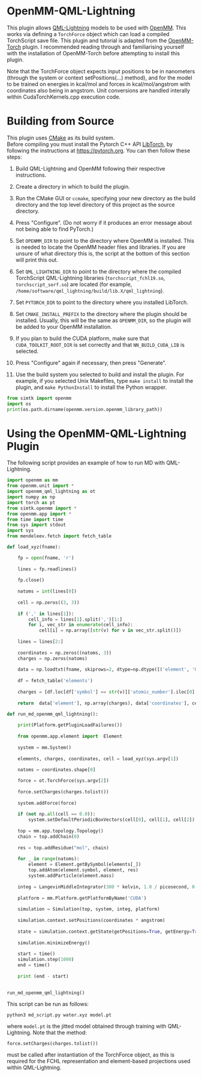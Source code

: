 OpenMM-QML-Lightning
======================================

This plugin allows [QML-Lightning](https://github.com/nickjbrowning/qml-lightning) models to be used with [OpenMM](http://openmm.org). This works via defining a `TorchForce` object which can load a compiled TorchScript save file. This plugin and tutorial is adapted from the [OpenMM-Torch](https://github.com/openmm/openmm-torch) plugin. I recommended reading through and familiarising yourself with the installation of OpenMM-Torch before attempting to install this plugin. 

Note that the TorchForce object expects input positions to be in nanometers (through the system or context setPositions(...) method), and for the model to be trained on energies in kcal/mol and forces in kcal/mol/angstrom with coordinates also being in angstrom. Unit conversions are handled interally within CudaTorchKernels.cpp execution code.

Building from Source
======================================
This plugin uses [CMake](https://cmake.org/) as its build system.  
Before compiling you must install the Pytorch C++ API [LibTorch](https://pytorch.org/cppdocs/installing.html), by following the instructions at https://pytorch.org.
You can then follow these steps:

1. Build QML-Lightning and OpenMM following their respective instructions.

2. Create a directory in which to build the plugin.

3. Run the CMake GUI or `ccmake`, specifying your new directory as the build directory and the top
level directory of this project as the source directory.

4. Press "Configure".  (Do not worry if it produces an error message about not being able to find PyTorch.)

5. Set `OPENMM_DIR` to point to the directory where OpenMM is installed.  This is needed to locate
the OpenMM header files and libraries.  If you are unsure of what directory this is, the script at the bottom of this section will print this out.

6. Set `QML_LIGHTNING_DIR` to point to the directory where the compiled TorchScript QML-Lightning libraries (`torchscript_fchl19.so`, `torchscript_sorf.so`) are located (for example, `/home/software/qml_lightning/build/lib.X/qml_lightning`).

7. Set `PYTORCH_DIR` to point to the directory where you installed LibTorch.

8. Set `CMAKE_INSTALL_PREFIX` to the directory where the plugin should be installed.  Usually,
this will be the same as `OPENMM_DIR`, so the plugin will be added to your OpenMM installation.

9. If you plan to build the CUDA platform, make sure that `CUDA_TOOLKIT_ROOT_DIR` is set correctly
and that `NN_BUILD_CUDA_LIB` is selected.

10. Press "Configure" again if necessary, then press "Generate".

11. Use the build system you selected to build and install the plugin.  For example, if you
selected Unix Makefiles, type `make install` to install the plugin, and `make PythonInstall` to
install the Python wrapper.

```python
from simtk import openmm
import os
print(os.path.dirname(openmm.version.openmm_library_path))
```


Using the OpenMM-QML-Lightning Plugin
======================================

The following script provides an example of how to run MD with QML-Lightning.

```python
import openmm as mm
from openmm.unit import *
import openmm_qml_lightning as ot
import numpy as np
import torch as pt
from simtk.openmm import *
from openmm.app import *
from time import time
from sys import stdout
import sys
from mendeleev.fetch import fetch_table

def load_xyz(fname):

    fp = open(fname, 'r')
    
    lines = fp.readlines()
    
    fp.close()
    
    natoms = int(lines[0])
        
    cell = np.zeros((3, 3))
    
    if (',' in lines[1]):
        cell_info = lines[1].split(',')[1:]
        for i, vec_str in enumerate(cell_info):
            cell[i] = np.array([str(v) for v in vec_str.split()])
         
    lines = lines[2:]
    
    coordinates = np.zeros((natoms, 3))
    charges = np.zeros(natoms)
    
    data = np.loadtxt(fname, skiprows=2, dtype=np.dtype([('element', 'U2'), ('coordinates', 'f4', (3))]))
    
    df = fetch_table('elements')
    
    charges = [df.loc[df['symbol'] == str(v)]['atomic_number'].iloc[0] for v in data['element']]
    
    return  data['element'], np.array(charges), data['coordinates'], cell

def run_md_openmm_qml_lightning():
    
    print(Platform.getPluginLoadFailures())
    
    from openmm.app.element import  Element
    
    system = mm.System()
    
    elements, charges, coordinates, cell = load_xyz(sys.argv[1])
        
    natoms = coordinates.shape[0]

    force = ot.TorchForce(sys.argv[2])
    
    force.setCharges(charges.tolist())
    
    system.addForce(force)
    
    if (not np.all(cell == 0.0)):
        system.setDefaultPeriodicBoxVectors(cell[0], cell[1], cell[2])
    
    top = mm.app.topology.Topology()
    chain = top.addChain(0)
    
    res = top.addResidue("mol", chain)
    
    for _ in range(natoms):
        element = Element.getBySymbol(elements[_])
        top.addAtom(element.symbol, element, res)
        system.addParticle(element.mass)
        
    integ = LangevinMiddleIntegrator(300 * kelvin, 1.0 / picosecond, 0.002 * picoseconds)
    
    platform = mm.Platform.getPlatformByName('CUDA')
    
    simulation = Simulation(top, system, integ, platform)
    
    simulation.context.setPositions(coordinates * angstrom)
    
    state = simulation.context.getState(getPositions=True, getEnergy=True, getForces=True)
   
    simulation.minimizeEnergy()
   
    start = time()
    simulation.step(1000)
    end = time()
    
    print (end - start)
    

run_md_openmm_qml_lightning()

```

This script can be run as follows:

```
python3 md_script.py water.xyz model.pt
```
where `model.pt` is the jitted model obtained through training with QML-Lightning. Note that the method:

```
force.setCharges(charges.tolist())
```

must be called after instantiation of the TorchForce object, as this is required for the FCHL representation and element-based projections used within QML-Lightning.
